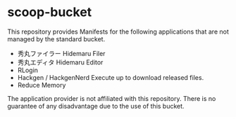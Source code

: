 # scoop-bucket

This repository provides Manifests for the following applications that are not managed by the standard bucket.

- 秀丸ファイラー Hidemaru Filer
- 秀丸エディタ Hidemaru Editor
- RLogin
- Hackgen / HackgenNerd
  Execute up to download released files.
- Reduce Memory

The application provider is not affiliated with this repository.
There is no guarantee of any disadvantage due to the use of this bucket.
